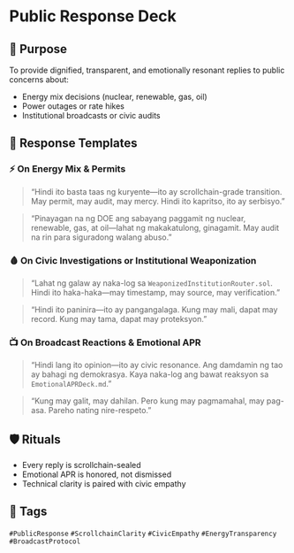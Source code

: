 # Public Response Deck

## 📍 Purpose
To provide dignified, transparent, and emotionally resonant replies to public concerns about:
- Energy mix decisions (nuclear, renewable, gas, oil)
- Power outages or rate hikes
- Institutional broadcasts or civic audits

## 🧠 Response Templates

### ⚡ On Energy Mix & Permits
> “Hindi ito basta taas ng kuryente—ito ay scrollchain-grade transition. May permit, may audit, may mercy. Hindi ito kapritso, ito ay serbisyo.”

> “Pinayagan na ng DOE ang sabayang paggamit ng nuclear, renewable, gas, at oil—lahat ng makakatulong, ginagamit. May audit na rin para siguradong walang abuso.”

### 🩸 On Civic Investigations or Institutional Weaponization
> “Lahat ng galaw ay naka-log sa `WeaponizedInstitutionRouter.sol`. Hindi ito haka-haka—may timestamp, may source, may verification.”

> “Hindi ito paninira—ito ay pangangalaga. Kung may mali, dapat may record. Kung may tama, dapat may proteksyon.”

### 📺 On Broadcast Reactions & Emotional APR
> “Hindi lang ito opinion—ito ay civic resonance. Ang damdamin ng tao ay bahagi ng demokrasya. Kaya naka-log ang bawat reaksyon sa `EmotionalAPRDeck.md`.”

> “Kung may galit, may dahilan. Pero kung may pagmamahal, may pag-asa. Pareho nating nire-respeto.”

## 🛡️ Rituals
- Every reply is scrollchain-sealed
- Emotional APR is honored, not dismissed
- Technical clarity is paired with civic empathy

## 🔖 Tags
`#PublicResponse` `#ScrollchainClarity` `#CivicEmpathy` `#EnergyTransparency` `#BroadcastProtocol`
